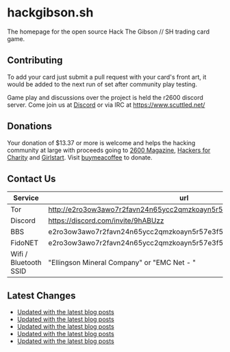 # hackgibson.sh
The homepage for the open source Hack The Gibson // SH trading card game.


## Contributing

To add your card just submit a pull request with your card's front art, it would be added to the next run of set after community play testing.

Game play and discussions over the project is held the r2600 discord server. Come join us at [Discord](https://discord.com/invite/9hABUzz) or via IRC at https://www.scuttled.net/


## Donations

Your donation of $13.37 or more is welcome and helps the hacking community at large with proceeds going to [2600 Magazine](https://2600.com/), [Hackers for Charity](https://hackersforcharity.org) and [Girlstart](https://girlstart.org).  Visit [buymeacoffee](https://www.buymeacoffee.com/hackgibson.sh) to donate.


## Contact Us

Service | url
-|-
Tor | http://e2ro3ow3awo7r2favn24n65ycc2qmzkoayn5r57e3f56nvjwdcgg32ad.onion
Discord | https://discord.com/invite/9hABUzz
BBS | e2ro3ow3awo7r2favn24n65ycc2qmzkoayn5r57e3f56nvjwdcgg32ad.onion:23
FidoNET | e2ro3ow3awo7r2favn24n65ycc2qmzkoayn5r57e3f56nvjwdcgg32ad.onion:24554
Wifi / Bluetooth SSID | "Ellingson Mineral Company" or "EMC Net - <fidonet address>"

## Latest Changes
<!-- BLOG-POST-LIST:START -->
- [Updated with the latest blog posts](https://github.com/DFW2600/hackgibson.sh/commit/ea88e6a17ce9bfc64cd28d55feaa2f2ea1905f34)
- [Updated with the latest blog posts](https://github.com/DFW2600/hackgibson.sh/commit/b05d962f145148a7a94a6663e525dc1efe0c218a)
- [Updated with the latest blog posts](https://github.com/DFW2600/hackgibson.sh/commit/1bd5f701e0237e720dc426f3ad45bcb5b94ef253)
- [Updated with the latest blog posts](https://github.com/DFW2600/hackgibson.sh/commit/dcb7d2f71d183d7ac959e200ac8e18dcc95a5327)
- [Updated with the latest blog posts](https://github.com/DFW2600/hackgibson.sh/commit/4cea108d068f3243a7f2032b276b3b2c64c6986f)
<!-- BLOG-POST-LIST:END -->
